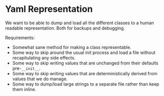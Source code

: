 # Yaml Representation

We want to be able to dump and load all the different classes to a human
readable representation. Both for backups and debugging.

Requirements:
  - Somewhat sane method for making a class representable.
  - Some way to skip around the usual init process and load a file without
    recapitulating any side effects.
  - Some way to skip writing values that are unchanged from their defaults
    pre-`__init__`.
  - Some way to skip writing values that are deterministically derived from
    values that we do manage.
  - Some way to dump/load large strings to a separate file rather than
    keep them inline.
